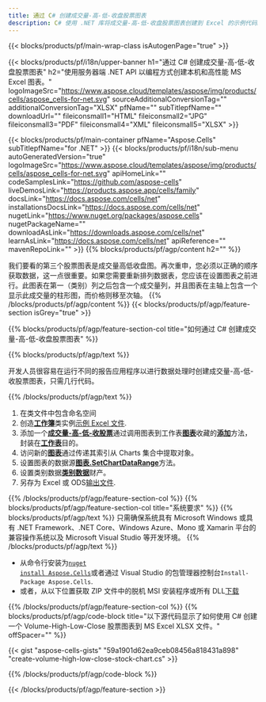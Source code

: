 ```yaml
---
title: 通过 C# 创建成交量-高-低-收盘股票图表
description: C# 使用 .NET 库将成交量-高-低-收盘股票图表创建到 Excel 的示例代码。使用此代码在 VB.NET、Asp.NET 或任何基于 .NET 的应用程序中为 MS Excel 创建成交量-高-低-收盘股票图表。
---
```

{{< blocks/products/pf/main-wrap-class isAutogenPage="true" >}}

{{< blocks/products/pf/i18n/upper-banner h1="通过 C# 创建成交量-高-低-收盘股票图表" h2="使用服务器端 .NET API 以编程方式创建本机和高性能 MS Excel 图表。" logoImageSrc="https://www.aspose.cloud/templates/aspose/img/products/cells/aspose_cells-for-net.svg" sourceAdditionalConversionTag="" additionalConversionTag="XLSX" pfName="" subTitlepfName="" downloadUrl="" fileiconsmall1="HTML" fileiconsmall2="JPG" fileiconsmall3="PDF" fileiconsmall4="XML" fileiconsmall5="XLSX" >}}

{{< blocks/products/pf/main-container pfName="Aspose.Cells" subTitlepfName="for .NET" >}}
{{< blocks/products/pf/i18n/sub-menu autoGeneratedVersion="true" logoImageSrc="https://www.aspose.cloud/templates/aspose/img/products/cells/aspose_cells-for-net.svg" apiHomeLink="" codeSamplesLink="https://github.com/aspose-cells" liveDemosLink="https://products.aspose.app/cells/family" docsLink="https://docs.aspose.com/cells/net" installationsDocsLink="https://docs.aspose.com/cells/net" nugetLink="https://www.nuget.org/packages/aspose.cells" nugetPackageName="" downloadAsLink="https://downloads.aspose.com/cells/net" learnAsLink="https://docs.aspose.com/cells/net" apiReference="" mavenRepoLink="" >}}
{{% blocks/products/pf/agp/content h2="" %}}

我们要看的第三个股票图表是成交量高低收盘图。再次重申，您必须以正确的顺序获取数据，这一点很重要。如果您需要重新排列数据表，您应该在设置图表之前进行。此图表在第一（类别）列之后包含一个成交量列，并且图表在主轴上包含一个显示此成交量的柱形图，而价格则移至次轴。
{{% /blocks/products/pf/agp/content %}}
{{< blocks/products/pf/agp/feature-section isGrey="true" >}}

{{% blocks/products/pf/agp/feature-section-col title="如何通过 C# 创建成交量-高-低-收盘股票图表" %}}

{{% blocks/products/pf/agp/text %}}

开发人员很容易在运行不同的报告应用程序以进行数据处理时创建成交量-高-低-收股票图表，只需几行代码。

{{% /blocks/products/pf/agp/text %}}

1. 在类文件中包含命名空间
1. 创造[**工作簿**](https://reference.aspose.com/cells/net/aspose.cells/workbook)类实例[示例 Excel 文件](Volume-High-Low-Close.xlsx).
1. 添加一个[**成交量-高-低-收股票**](https://reference.aspose.com/cells/net/aspose.cells.charts/charttype)通过调用图表到工作表[**图表**](https://reference.aspose.com/cells/net/aspose.cells.charts/chartcollection)收藏的[**添加**](https://reference.aspose.com/cells/net/aspose.cells.charts/chartcollection/methods/add)方法，封装在[**工作表**](https://reference.aspose.com/cells/net/aspose.cells/worksheet)目的。
1. 访问新的[**图表**](https://reference.aspose.com/cells/net/aspose.cells.charts/chart)通过传递其索引从 Charts 集合中提取对象。
1. 设置图表的数据源[**图表.SetChartDataRange**](https://reference.aspose.com/cells/net/aspose.cells.charts/chart/methods/setchartdatarange)方法。
1. 设置类别数据[**类别数据**](https://reference.aspose.com/cells/net/aspose.cells.charts/seriescollection/categorydata/)财产。
1. 另存为 Excel 或 ODS[输出文件](out.xlsx).

{{% /blocks/products/pf/agp/feature-section-col %}}
{{% blocks/products/pf/agp/feature-section-col title="系统要求" %}}
{{% blocks/products/pf/agp/text %}}
只需确保系统具有 Microsoft Windows 或具有 .NET Framework、.NET Core、Windows Azure、Mono 或 Xamarin 平台的兼容操作系统以及 Microsoft Visual Studio 等开发环境。
{{% /blocks/products/pf/agp/text %}}
- 从命令行安装为<code><a href="https://downloads.aspose.com/cells/net">nuget install Aspose.Cells</a></code>或者通过 Visual Studio 的包管理器控制台<code>Install-Package Aspose.Cells</code>.
- 或者，从以下位置获取 ZIP 文件中的脱机 MSI 安装程序或所有 DLL<a href="https://downloads.aspose.com/cells/net">下载</a>

{{% /blocks/products/pf/agp/feature-section-col %}}
{{% blocks/products/pf/agp/code-block title="以下源代码显示了如何使用 C# 创建一个 Volume-High-Low-Close 股票图表到 MS Excel XLSX 文件。" offSpacer="" %}}

{{< gist "aspose-cells-gists" "59a1901d62ea9ceb08456a818431a898" "create-volume-high-low-close-stock-chart.cs" >}}

{{% /blocks/products/pf/agp/code-block %}}

{{< /blocks/products/pf/agp/feature-section >}}

<!-- aboutfile Starts -->
